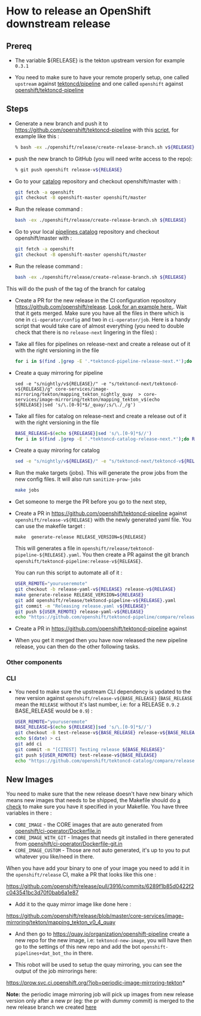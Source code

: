 
# How to release an OpenShift downstream release

## Prereq

* The variable ${RELEASE} is the tekton upstream version for example `0.3.1`

* You need to make sure to have your remote properly setup, one called `upstream` against [tektoncd/pipeline](https://github.com/tektoncd/pipeline) and one called `openshift` against [openshift/tektoncd-pipeline](https://github.com/openshift/tektoncd-pipeline)

## Steps

* Generate a new branch and push it to <https://github.com/openshift/tektoncd-pipeline> with this [script](https://github.com/openshift/tektoncd-pipeline/blob/master/openshift/release/create-release-branch.sh), for example like this :

  ```bash
  % bash -ex ./openshift/release/create-release-branch.sh v${RELEASE} release-v${RELEASE}
  ```

* push the new branch to GitHub (you will need write access to the repo):

  ```bash
  % git push openshift release-v${RELEASE}
  ```

* Go to your [catalog](https://github.com/openshift/tektoncd-catalog) repository and checkout openshift/master with :

  ```bash
  git fetch -a openshift
  git checkout -B openshift-master openshift/master
  ```

* Run the release command :

  ```bash
  bash -ex ./openshift/release/create-release-branch.sh ${RELEASE}
  ```

* Go to your local [pipelines catalog](https://github.com/openshift/pipelines-catalog) repository and checkout openshift/master with :

  ```bash
  git fetch -a openshift
  git checkout -B openshift-master openshift/master
  ```

* Run the release command :

  ```bash
  bash -ex ./openshift/release/create-release-branch.sh ${RELEASE}
  ```


This will do the push of the tag of the branch for catalog

* Create a PR for the new release in the CI configuration repository <https://github.com/openshift/release>.
  [Look for an example here.](https://github.com/openshift/release/pull/3623). Wait that it gets merged. Make sure you have all the files in there which is one in `ci-operator/config` and two in `ci-operator/job`. Here is a handy script that would take care of almost everything (you need to double check that there is no `release-next` lingering in the files) :

* Take all files for pipelines on release-next and create a release out of it with the right versioning in the file
  ```bash
  for i in $(find .|grep -E '.*tektoncd-pipeline-release-next.*');do RV=$(echo ${RELEASE}|sed 's/\./\\\\./g');sed -e "s/\^release-next/^release-v${RV}/" -e "s/release-next/release-v${RELEASE}/" -e "s/tektoncd-next/tektoncd-v${RELEASE}/" $i > $(echo $i| sed "s/release-next/release-v${RELEASE}/");done
  ```

* Create a quay mirroring for pipeline
  ```
  sed -e "s/nightly/v${RELEASE}/" -e "s/tektoncd-next/tektoncd-v${RELEASE}/g" core-services/image-mirroring/tekton/mapping_tekton_nightly_quay  > core-services/image-mirroring/tekton/mapping_tekton_v$(echo ${RELEASE}|sed 's/\.[0-9]*$/_quay/;s/\./_/g')
  ```

* Take all files for catalog on release-next and create a release out of it with the right versioning in the file

  ```bash
  BASE_RELEASE=$(echo ${RELEASE}|sed 's/\.[0-9]*$//')
  for i in $(find .|grep -E '.*tektoncd-catalog-release-next.*');do RV=$(echo ${BASE_RELEASE}|sed 's/\./\\\\./g');sed -e "s/\^release-next/^release-v${RV}/" -e "s/release-next/release-v${BASE_RELEASE}/" -e "s/tektoncd-next/tektoncd-v${BASE_RELEASE}/" $i > $(echo $i| sed "s/release-next/release-v${BASE_RELEASE}/");done
  ```

* Create a quay miroring for catalog
  ```bash
  sed -e "s/nightly/v${RELEASE}/" -e "s/tektoncd-next/tektoncd-v${RELEASE}/g" core-services/image-mirroring/tekton/mapping_tekton_catalog_nightly_quay  > core-services/image-mirroring/tekton/mapping_tekton_catalog_v$(echo ${RELEASE}|sed 's/\.[0-9]*$/_quay/;s/\./_/g')
  ```

* Run the make targets (jobs). This will generate the prow jobs from the new config files. It will also run `sanitize-prow-jobs`

  ```bash
  make jobs
  ```

* Get someone to merge the PR before you go to the next step,

* Create a PR in <https://github.com/openshift/tektoncd-pipeline> against
  `openshift/release-v${RELEASE}` with the newly generated yaml file.
  You can use the makefile target :

  `make  generate-release RELEASE_VERSION=${RELEASE}`

  This will generates a file in
  `openshift/release/tektoncd-pipeline-${RELEASE}.yaml`. You then create a PR
  against the git branch `openshift/tektoncd-pipeline:release-v${RELEASE}`.

  You can run  this script to automate all of it :

    ```bash
    USER_REMOTE="youruseremote"
    git checkout -b release-yaml-v${RELEASE} release-v${RELEASE}
    make generate-release RELEASE_VERSION=${RELEASE}
    git add openshift/release/tektoncd-pipeline-v${RELEASE}.yaml
    git commit -m "Releasing release.yaml v${RELEASE}"
    git push ${USER_REMOTE} release-yaml-v${RELEASE}
    echo "https://github.com/openshift/tektoncd-pipeline/compare/release-v${RELEASE}...${USER_REMOTE}:release-yaml-v${RELEASE}?expand=1"
    ```

* Create a PR in <https://github.com/openshift/tektoncd-pipeline> against

* When you get it merged then you have now released the new pipeline release, you can then do the other following tasks.

### Other components

### CLI

* You need to make sure the upstream CLI dependency is updated to the new version against `openshift/release-v${BASE_RELEASE}` (`BASE_RELEASE` mean the `RELEASE` without it's last number, i.e: for a RELEASE `0.9.2` BASE_RELEASE would be `0.9`) :

    ```bash
    USER_REMOTE="youruseremote"
    BASE_RELEASE=$(echo ${RELEASE}|sed 's/\.[0-9]*$//')
    git checkout -B test-release-v${BASE_RELEASE} release-v${BASE_RELEASE}
    echo $(date) > ci
    git add ci
    git commit -m "[CITEST] Testing release ${BASE_RELEASE}"
    git push ${USER_REMOTE} test-release-v${BASE_RELEASE}
    echo "https://github.com/openshift/tektoncd-catalog/compare/release-v${BASE_RELEASE}...${USER_REMOTE}:test-release-v${BASE_RELEASE}?expand=1"
    ```

## New Images

You need to make sure that the new release doesn't have new binary which means new images that needs to be shipped, the Makefile should do [a check](https://github.com/openshift/tektoncd-pipeline/blob/02f43d3ef90435c2679b336a0ac9c08ff1d4dd9a/Makefile#L31) to make sure you have it specified in your Makefile. You have three variables in there :

* `CORE_IMAGE` - the CORE images that are auto generated from [openshift/ci-operator/Dockerfile.in](openshift/ci-operator/Dockerfile.in)
* `CORE_IMAGE_WITH_GIT` - Images that needs git installed in there generated from [openshift/ci-operator/Dockerfile-git.in](openshift/ci-operator/Dockerfile.in)
* `CORE_IMAGE_CUSTOM` - Those are not auto generated, it's up to you to put whatever you like/need in there.

When you have add your binary to one of your image you need to add it in the `openshift/release` CI, make a PR that looks like this one :

https://github.com/openshift/release/pull/3916/commits/6289f1b85d0422f2c043541bc3d70f0bab6a1e87

* Add it to the quay mirror image like done here :

https://github.com/openshift/release/blob/master/core-services/image-mirroring/tekton/mapping_tekton_v0_4_quay

* And then go to https://quay.io/organization/openshift-pipeline create a new repo for the new image, i.e: `tektoncd-new-image`, you will have then go to the settings of this new repo and add the bot `openshift-pipelines+dat_bot_tho` in there.

* This robot will be used to setup the quay mirroring, you can see the output of the job mirrorings here:

https://prow.svc.ci.openshift.org/?job=periodic-image-mirroring-tekton*

**Note:** the periodic image mirroring job will pick up images from new release version only after a new pr (eg: the pr with dummy commit) is merged to the new release branch we created [here](#steps)
